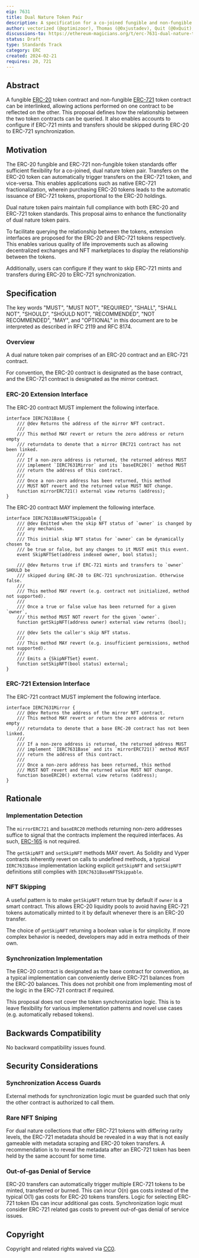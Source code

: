 ```yaml
---
eip: 7631
title: Dual Nature Token Pair
description: A specification for a co-joined fungible and non-fungible token pair
author: vectorized (@optimizoor), Thomas (@0xjustadev), Quit (@0xQuit), Michael Amadi (@AmadiMichaels), cygaar (@0xCygaar), Harrison (@PopPunkOnChain)
discussions-to: https://ethereum-magicians.org/t/erc-7631-dual-nature-token-pair/18796
status: Draft
type: Standards Track
category: ERC
created: 2024-02-21
requires: 20, 721
---
```


## Abstract

A fungible [ERC-20](./eip-20.md) token contract and non-fungible [ERC-721](./eip-721.md) token contract can be interlinked, allowing actions performed on one contract to be reflected on the other. This proposal defines how the relationship between the two token contracts can be queried. It also enables accounts to configure if ERC-721 mints and transfers should be skipped during ERC-20 to ERC-721 synchronization.

## Motivation

The ERC-20 fungible and ERC-721 non-fungible token standards offer sufficient flexibility for a co-joined, dual nature token pair. Transfers on the ERC-20 token can automatically trigger transfers on the ERC-721 token, and vice-versa. This enables applications such as native ERC-721 fractionalization, wherein purchasing ERC-20 tokens leads to the automatic issuance of ERC-721 tokens, proportional to the ERC-20 holdings.

Dual nature token pairs maintain full compliance with both ERC-20 and ERC-721 token standards. This proposal aims to enhance the functionality of dual nature token pairs.

To facilitate querying the relationship between the tokens, extension interfaces are proposed for the ERC-20 and ERC-721 tokens respectively. This enables various quality of life improvements such as allowing decentralized exchanges and NFT marketplaces to display the relationship between the tokens.

Additionally, users can configure if they want to skip ERC-721 mints and transfers during ERC-20 to ERC-721 synchronization.

## Specification

The key words "MUST", "MUST NOT", "REQUIRED", "SHALL", "SHALL NOT", "SHOULD", "SHOULD NOT", "RECOMMENDED", "NOT RECOMMENDED", "MAY", and "OPTIONAL" in this document are to be interpreted as described in RFC 2119 and RFC 8174.

### Overview

A dual nature token pair comprises of an ERC-20 contract and an ERC-721 contract.

For convention, the ERC-20 contract is designated as the base contract, and the ERC-721 contract is designated as the mirror contract.

### ERC-20 Extension Interface

The ERC-20 contract MUST implement the following interface.

```solidity
interface IERC7631Base {
    /// @dev Returns the address of the mirror NFT contract.
    ///
    /// This method MAY revert or return the zero address or return empty
    /// returndata to denote that a mirror ERC721 contract has not been linked.
    ///
    /// If a non-zero address is returned, the returned address MUST
    /// implement `IERC7631Mirror` and its `baseERC20()` method MUST
    /// return the address of this contract.
    ///
    /// Once a non-zero address has been returned, this method
    /// MUST NOT revert and the returned value MUST NOT change.
    function mirrorERC721() external view returns (address);
}
```

The ERC-20 contract MAY implement the following interface.

```solidity
interface IERC7631BaseNFTSkippable {
    /// @dev Emitted when the skip NFT status of `owner` is changed by
    /// any mechanism.
    ///
    /// This initial skip NFT status for `owner` can be dynamically chosen to
    /// be true or false, but any changes to it MUST emit this event.
    event SkipNFTSet(address indexed owner, bool status);

    /// @dev Returns true if ERC-721 mints and transfers to `owner` SHOULD be
    /// skipped during ERC-20 to ERC-721 synchronization. Otherwise false.
    /// 
    /// This method MAY revert (e.g. contract not initialized, method not supported).
    ///
    /// Once a true or false value has been returned for a given `owner`,
    /// this method MUST NOT revert for the given `owner`.
    function getSkipNFT(address owner) external view returns (bool);

    /// @dev Sets the caller's skip NFT status.
    ///
    /// This method MAY revert (e.g. insufficient permissions, method not supported).
    ///
    /// Emits a {SkipNFTSet} event.
    function setSkipNFT(bool status) external;
}
```

### ERC-721 Extension Interface

The ERC-721 contract MUST implement the following interface.

```solidity
interface IERC7631Mirror {
    /// @dev Returns the address of the mirror NFT contract.
    /// This method MAY revert or return the zero address or return empty
    /// returndata to denote that a base ERC-20 contract has not been linked.
    ///
    /// If a non-zero address is returned, the returned address MUST
    /// implement `IERC7631Base` and its `mirrorERC721()` method MUST
    /// return the address of this contract.
    ///
    /// Once a non-zero address has been returned, this method
    /// MUST NOT revert and the returned value MUST NOT change.
    function baseERC20() external view returns (address);
}
```
## Rationale

### Implementation Detection

The `mirrorERC721` and `baseERC20` methods returning non-zero addresses suffice to signal that the contracts implement the required interfaces. As such, [ERC-165](./eip-165.md) is not required.

The `getSkipNFT` and `setSkipNFT` methods MAY revert. As Solidity and Vyper contracts inherently revert on calls to undefined methods, a typical `IERC7631Base` implementation lacking explicit `getSkipNFT` and `setSkipNFT` definitions still complies with `IERC7631BaseNFTSkippable`.

### NFT Skipping

A useful pattern is to make `getSkipNFT` return true by default if `owner` is a smart contract. This allows ERC-20 liquidity pools to avoid having ERC-721 tokens automatically minted to it by default whenever there is an ERC-20 transfer.

The choice of `getSkipNFT` returning a boolean value is for simplicity. If more complex behavior is needed, developers may add in extra methods of their own.

### Synchronization Implementation

The ERC-20 contract is designated as the base contract for convention, as a typical implementation can conveniently derive ERC-721 balances from the ERC-20 balances. This does not prohibit one from implementing most of the logic in the ERC-721 contract if required.

This proposal does not cover the token synchronization logic. This is to leave flexibility for various implementation patterns and novel use cases (e.g. automatically rebased tokens).

## Backwards Compatibility

No backward compatibility issues found.

## Security Considerations

### Synchronization Access Guards

External methods for synchronization logic must be guarded such that only the other contract is authorized to call them.

### Rare NFT Sniping

For dual nature collections that offer ERC-721 tokens with differing rarity levels, the ERC-721 metadata should be revealed in a way that is not easily gameable with metadata scraping and ERC-20 token transfers. A recommendation is to reveal the metadata after an ERC-721 token has been held by the same account for some time.

### Out-of-gas Denial of Service

ERC-20 transfers can automatically trigger multiple ERC-721 tokens to be minted, transferred or burned. This can incur O(n) gas costs instead of the typical O(1) gas costs for ERC-20 tokens transfers. 
Logic for selecting ERC-721 token IDs can incur additional gas costs. Synchronization logic must consider ERC-721 related gas costs to prevent out-of-gas denial of service issues.

## Copyright

Copyright and related rights waived via [CC0](../LICENSE.md).
